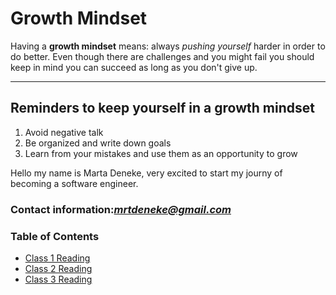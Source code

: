 # Growth Mindset
Having a **growth mindset** means: always *pushing yourself* harder in order to do better. 
Even though there are challenges and you might fail you should keep in mind you can succeed as long as you don't give up.

***


## Reminders to keep yourself in a growth mindset
1. Avoid negative talk
2. Be organized and write down goals
3. Learn from your mistakes and use them as an opportunity to grow


Hello my name is Marta Deneke, very excited to start my journy of becoming a software engineer.
### Contact information:*mrtdeneke@gmail.com*

### Table of Contents
- [Class 1 Reading](class.md)
- [Class 2 Reading](class.md)
- [Class 3 Reading](class.md)
